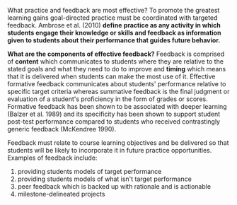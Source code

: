 What practice and feedback are most effective? To promote the greatest learning gains goal-directed practice must be coordinated with targeted feedback. Ambrose et al. (2010) **define** **practice as any activity in which students engage their knowledge or skills and feedback as information given to students about their performance that guides future behavior.**

**What are the components of effective feedback?** Feedback is comprised of **content** which communicates to students where they are relative to the stated goals and what they need to do to improve and **timing** which means that it is delivered when students can make the most use of it. Effective formative feedback communicates about students' performance relative to specific target criteria whereas summative feedback is the final judgment or evaluation of a student's proficiency in the form of grades or scores. Formative feedback has been shown to be associated with deeper learning (Balzer et al. 1989) and its specificity has been shown to support student post-test performance compared to students who received contrastingly generic feedback (McKendree 1990). 

<p>Feedback must relate to course learning objectives and be delivered so that students will be likely to incorporate it in future practice opportunities. Examples of feedback include:</p>  <ol>  <li> providing students models of target performance</li>  <li> providing students models of what isn't target performance</li>  <li> peer feedback which is backed up with rationale and is actionable</li>  <li> milestone-delineated projects</li>  </ol>
